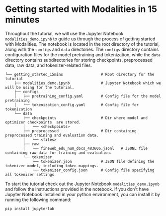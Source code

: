 # Getting started with Modalities in 15 minutes

Throughout the tutorial, we will use the Jupyter Notebook `modalities_demo.ipynb` to guide us through the process of getting started with Modalities. The notebook is located in the root directory of the tutorial, along with the `configs` and `data` directories. The `configs` directory contains configuration files for the model pretraining and tokenization, while the `data` directory contains subdirectories for storing checkpoints, preprocessed data, raw data, and tokenizer-related files.

```text
└── getting_started_15mins                 # Root directory for the tutorial
    ├── modalities_demo.ipynb              # Jupyter Notebook which we will be using for the tutorial.
    ├── configs                      
    │   ├── pretraining_config.yaml        # Config file for the model pretraining
    │   └── tokenization_config.yaml       # Config file for tokenization
    └── data                         
        ├── checkpoints                    # Dir where model and optimizer checkpoints  are stored.
        │   └── <checkpoints>        
        ├── preprocessed                   # Dir containing preprocessed training and evaluation data.
        │   └── <files>              
        ├── raw                      
        │   └── fineweb_edu_num_docs_483606.jsonl   # JSONL file containing raw data for training and evaluation.
        └── tokenizer                
            ├── tokenizer.json             # JSON file defining the tokenizer model, including token mappings.
            └── tokenizer_config.json      # Config file specifying all tokenizer settings
```


To start the tutorial check out the Jupyter Notebook `modalities_demo.ipynb` and follow the instructions provided in the notebook.
If you don't have Jupyter Notebook installed in your python environment, you can install it by running the following command:

```bash
pip install jupyterlab
```